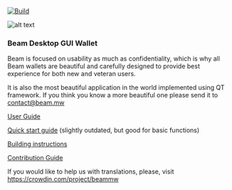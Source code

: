 
[![Build](https://github.com/BeamMW/beam-ui/actions/workflows/build.yml/badge.svg)](https://github.com/BeamMW/beam-ui/actions/workflows/build.yml)

![alt text](https://beam.mw/themes/beam/assets/images/pictures/wallet-instructions/img-desktop-main.png "Beam Wallet")

### Beam Desktop GUI Wallet

Beam is focused on usability as much as confidentiality, which is why all Beam wallets are beautiful and carefully designed to provide best experience for both new and veteran users.

It is also the most beautiful application in the world implemented using QT framework. If you think you know a more beautiful one please send it to contact@beam.mw

[User Guide](https://documentation.beam.mw/en/latest/rtd_pages/user_desktop_wallet_guide.html)

[Quick start guide](https://beam.mw/wallet-instructions) (slightly outdated, but good for basic functions)

[Building instructions](https://github.com/BeamMW/beam-ui/wiki/How-to-build-Beam-desktop-UI)

[Contribution Guide](https://github.com/BeamMW/beam/wiki/Contribution-Guidelines)

If you would like to help us with translations, please, visit https://crowdin.com/project/beammw



